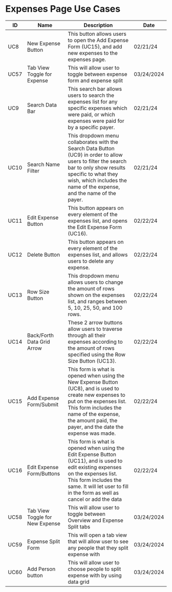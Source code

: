 # Expenses Page Use Cases

| ID   | Name                            | Description                                                                                                                                                                                                                                     | Date       |
| ---- | ------------------------------- | ----------------------------------------------------------------------------------------------------------------------------------------------------------------------------------------------------------------------------------------------- | ---------- |
| UC8  | New Expense Button              | This button allows users to open the Add Expense Form (UC15), and add new expenses to the expenses page.                                                                                                                                        | 02/21/24   |
| UC57 | Tab View Toggle for Expense     | This will allow user to toggle between expense form and expense split                                                                                                                                                                           | 03/24/2024 |
| UC9  | Search Data Bar                 | This search bar allows users to search the expenses list for any specific expenses which were paid, or which expenses were paid for by a specific payer.                                                                                        | 02/21/24   |
| UC10 | Search Name Filter              | This dropdown menu collaborates with the Search Data Button (UC9) in order to allow users to filter the search bar to only show results specific to what they wish, which includes the name of the expense, and the name of the payer.          | 02/21/24   |
| UC11 | Edit Expense Button             | This button appears on every element of the expenses list, and opens the Edit Expense Form (UC16).                                                                                                                                              | 02/22/24   |
| UC12 | Delete Button                   | This button appears on every element of the expenses list, and allows users to delete any expense.                                                                                                                                              | 02/22/24   |
| UC13 | Row Size Button                 | This dropdown menu allows users to change the amount of rows shown on the expenses list, and ranges between 5, 10, 25, 50, and 100 rows.                                                                                                        | 02/22/24   |
| UC14 | Back/Forth Data Grid Arrow      | These 2 arrow buttons allow users to traverse through all their expenses according to the amount of rows specified using the Row Size Button (UC13).                                                                                            | 02/22/24   |
| UC15 | Add Expense Form/Submit         | This form is what is opened when using the New Expense Button (UC8), and is used to create new expenses to put on the expenses list. This form includes the name of the expense, the amount paid, the payer, and the date the expense was made. | 02/22/24   |
| UC16 | Edit Expense Form/Buttons       | This form is what is opened when using the Edit Expense Button (UC11), and is used to edit existing expenses on the expenses list. This form includes the same. It will let user to fill in the form as well as cancel or add the data          | 02/22/24   |
| UC58 | Tab View Toggle for New Expense | This will allow user to toggle between Overview and Expense Split tabs                                                                                                                                                                          | 03/24/2024 |
| UC59 | Expense Split Form              | This will open a tab view that will allow user to see any people that they split expense with                                                                                                                                                   | 03/24/2024 |
| UC60 | Add Person button               | This will allow user to choose people to split expense with by using data grid                                                                                                                                                                  | 03/24/2024 |
